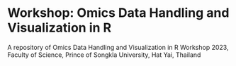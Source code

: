 # Workshop: Omics Data Handling and Visualization in R
 A repository of Omics Data Handling and Visualization in R Workshop 2023, Faculty of Science, Prince of Songkla University, Hat Yai, Thailand
